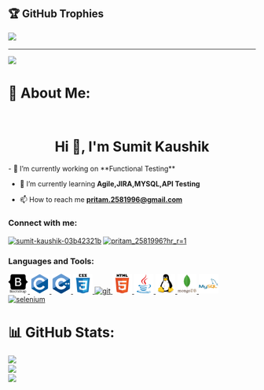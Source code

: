 
## 🏆 GitHub Trophies
![](https://github-profile-trophy.vercel.app/?username=SumitKaushik&theme=oldie&no-frame=false&no-bg=false&margin-w=4)

---
[![](https://visitcount.itsvg.in/api?id=SumitKaushik&icon=0&color=0)](https://visitcount.itsvg.in)

<!-- Proudly created with GPRM ( https://gprm.itsvg.in ) -->


# 💫 About Me:
<br>

<h1 align="center">Hi 👋, I'm Sumit Kaushik</h1>
- 🔭 I’m currently working on **Functional Testing**

- 🌱 I’m currently learning **Agile,JIRA,MYSQL,API Testing**

- 📫 How to reach me **pritam.2581996@gmail.com**

<h3 align="left">Connect with me:</h3>
<p align="left">
<a href="https://linkedin.com/in/sumit-kaushik-03b42321b" target="blank"><img align="center" src="https://raw.githubusercontent.com/rahuldkjain/github-profile-readme-generator/master/src/images/icons/Social/linked-in-alt.svg" alt="sumit-kaushik-03b42321b" height="30" width="40" /></a>
<a href="https://www.hackerrank.com/pritam_2581996?hr_r=1" target="blank"><img align="center" src="https://raw.githubusercontent.com/rahuldkjain/github-profile-readme-generator/master/src/images/icons/Social/hackerrank.svg" alt="pritam_2581996?hr_r=1" height="30" width="40" /></a>
</p>

<h3 align="left">Languages and Tools:</h3>
<p align="left"> <a href="https://getbootstrap.com" target="_blank" rel="noreferrer"> <img src="https://raw.githubusercontent.com/devicons/devicon/master/icons/bootstrap/bootstrap-plain-wordmark.svg" alt="bootstrap" width="40" height="40"/> </a> <a href="https://www.cprogramming.com/" target="_blank" rel="noreferrer"> <img src="https://raw.githubusercontent.com/devicons/devicon/master/icons/c/c-original.svg" alt="c" width="40" height="40"/> </a> <a href="https://www.w3schools.com/cpp/" target="_blank" rel="noreferrer"> <img src="https://raw.githubusercontent.com/devicons/devicon/master/icons/cplusplus/cplusplus-original.svg" alt="cplusplus" width="40" height="40"/> </a> <a href="https://www.w3schools.com/css/" target="_blank" rel="noreferrer"> <img src="https://raw.githubusercontent.com/devicons/devicon/master/icons/css3/css3-original-wordmark.svg" alt="css3" width="40" height="40"/> </a> <a href="https://git-scm.com/" target="_blank" rel="noreferrer"> <img src="https://www.vectorlogo.zone/logos/git-scm/git-scm-icon.svg" alt="git" width="40" height="40"/> </a> <a href="https://www.w3.org/html/" target="_blank" rel="noreferrer"> <img src="https://raw.githubusercontent.com/devicons/devicon/master/icons/html5/html5-original-wordmark.svg" alt="html5" width="40" height="40"/> </a> <a href="https://www.java.com" target="_blank" rel="noreferrer"> <img src="https://raw.githubusercontent.com/devicons/devicon/master/icons/java/java-original.svg" alt="java" width="40" height="40"/> </a> <a href="https://www.linux.org/" target="_blank" rel="noreferrer"> <img src="https://raw.githubusercontent.com/devicons/devicon/master/icons/linux/linux-original.svg" alt="linux" width="40" height="40"/> </a> <a href="https://www.mongodb.com/" target="_blank" rel="noreferrer"> <img src="https://raw.githubusercontent.com/devicons/devicon/master/icons/mongodb/mongodb-original-wordmark.svg" alt="mongodb" width="40" height="40"/> </a> <a href="https://www.mysql.com/" target="_blank" rel="noreferrer"> <img src="https://raw.githubusercontent.com/devicons/devicon/master/icons/mysql/mysql-original-wordmark.svg" alt="mysql" width="40" height="40"/> </a> <a href="https://www.selenium.dev" target="_blank" rel="noreferrer"> <img src="https://raw.githubusercontent.com/detain/svg-logos/780f25886640cef088af994181646db2f6b1a3f8/svg/selenium-logo.svg" alt="selenium" width="40" height="40"/> </a> </p>





# 📊 GitHub Stats:
![](https://github-readme-stats.vercel.app/api?username=SumitKaushik&theme=slateorange&hide_border=false&include_all_commits=false&count_private=false)<br/>
![](https://github-readme-streak-stats.herokuapp.com/?user=SumitKaushik&theme=slateorange&hide_border=false)<br/>
![](https://github-readme-stats.vercel.app/api/top-langs/?username=SumitKaushik&theme=slateorange&hide_border=false&include_all_commits=false&count_private=false&layout=compact)





